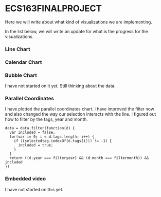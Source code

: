 # ECS163FINALPROJECT

Here we will write about what kind of visualizations we are implementing.

In the list below, we will write an update for what is the progress for the visualizations.

### Line Chart

### Calendar Chart

### Bubble Chart
I have not started on it yet. Still thinking about the data.

### Parallel Coordinates
I have plotted the parallel coordinates chart.
I have improved the filter now and also changed the way our selection interacts with the line.
I figured out how to filter by the tags, year and month.

```
data = data.filter(function(d) {
  var included = false;
  for(var i= 0; i < d.tags.length; i++) {
    if ((selectedtag.indexOf(d.tags[i])) != -1) {
      included = true;
    }
  }
  return ((d.year === filteryear) && (d.month === filtermonth)) && included
})
```

### Embedded video
I have not started on this yet.
